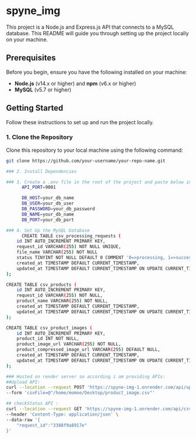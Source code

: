 # spyne_img

This project is a Node.js and Express.js API that connects to a MySQL database. This README will guide you through setting up the project locally on your machine.

## Prerequisites

Before you begin, ensure you have the following installed on your machine:

- **Node.js** (v14.x or higher) and **npm** (v6.x or higher)
- **MySQL** (v5.7 or higher)

## Getting Started

Follow these instructions to set up and run the project locally.

### 1. Clone the Repository

Clone this repository to your local machine using the following command:

```bash
git clone https://github.com/your-username/your-repo-name.git

### 2. Install Dependencies

### 3. Create a .env file in the root of the project and paste below instruction in this :
      API_PORT=9001

      DB_HOST=your_db_name
      DB_USER=your_db_user
      DB_PASSWORD=your_db_password
      DB_NAME=your_db_name
      DB_PORT=your_db_port

### 4. Set Up the MySQL Database
      CREATE TABLE csv_processing_requests (
    id INT AUTO_INCREMENT PRIMARY KEY,
    request_id VARCHAR(255) NOT NULL UNIQUE,
    file_name VARCHAR(255) NOT NULL
    status TINYINT NOT NULL DEFAULT 0 COMMENT '0=>processing, 1=>success, 2=>failed',
    created_at TIMESTAMP DEFAULT CURRENT_TIMESTAMP,
    updated_at TIMESTAMP DEFAULT CURRENT_TIMESTAMP ON UPDATE CURRENT_TIMESTAMP
);

CREATE TABLE csv_products (
    id INT AUTO_INCREMENT PRIMARY KEY,
    request_id VARCHAR(255) NOT NULL,
    product_name VARCHAR(255) NOT NULL,
    created_at TIMESTAMP DEFAULT CURRENT_TIMESTAMP,
    updated_at TIMESTAMP DEFAULT CURRENT_TIMESTAMP ON UPDATE CURRENT_TIMESTAMP
);

CREATE TABLE csv_product_images (
    id INT AUTO_INCREMENT PRIMARY KEY,
    product_id INT NOT NULL,
    product_image_url VARCHAR(255) NOT NULL,
    product_compressed_image_url VARCHAR(255) DEFAULT NULL,
    created_at TIMESTAMP DEFAULT CURRENT_TIMESTAMP,
    updated_at TIMESTAMP DEFAULT CURRENT_TIMESTAMP ON UPDATE CURRENT_TIMESTAMP
);

### Hosted on render server so according i am providing APIs:
##Upload API:
curl --location --request POST 'https://spyne-img-1.onrender.com/api/uploadCSV' \
--form 'csvFile=@"/home/momoe/Desktop/product_image.csv"'

## checkStatus API :
curl --location --request GET 'https://spyne-img-1.onrender.com/api/csvStatus' \
--header 'Content-Type: application/json' \
--data-raw '{
    "request_id":"3388f9a8917e"
}'
